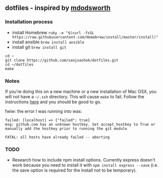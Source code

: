 ## dotfiles - inspired by [mdodsworth](https://github.com/mdodsworth/dotfiles)

### Installation process

- install Homebrew `ruby -e "$(curl -fsSL https://raw.githubusercontent.com/Homebrew/install/master/install)"`
- install ansible `brew install ansible`
- install git `brew install git`

```
cd ~
git clone https://github.com/sanjuashok/dotfiles.git
cd ~/dotfiles
make
```
### Notes

If you’re doing this on a new machine or a new installation of Mac OSX, you will not have a `~/.ssh` directory. This will cause `make` to fail. Follow the instructions [here](https://help.github.com/articles/generating-ssh-keys/) and you should be good to go.

fwiw: the error I was running into was:
```
failed: [localhost] => {"failed": true}
msg: github.com has an unknown hostkey. Set accept_hostkey to True or manually add the hostkey prior to running the git module

FATAL: all hosts have already failed -- aborting

```

### TODO

- Research how to include npm install options. Currently express doesn't work because you need to install it with `npm install express --save` (i.e. the save option is required for the install not to be temporary).